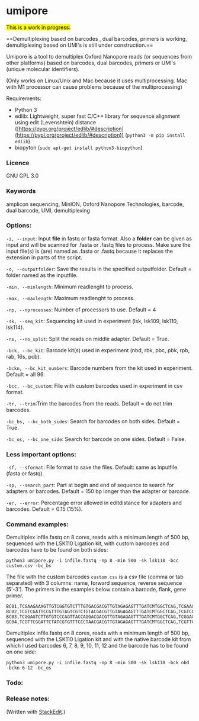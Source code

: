 # umipore
<mark>This is a work in progress:</mark>

==Demultiplexing based on barcodes , dual barcodes, primers is working, demultiplexing based on UMI's is still under construction.==

Umipore is a tool to demultiplex Oxford Nanopore reads (or sequences from other platforms) based on barcodes, dual barcodes, primers or UMI's (unique molecular identifiers).

(Only works on Linux/Unix and Mac because it uses multiprocessing.  Mac with M1 processor can cause problems because of the multiprocessing)

Requirements:

- Python 3
- edlib: Lightweight, super fast C/C++ library for sequence alignment using edit (Levenshtein) distance ([https://pypi.org/project/edlib/#description](https://pypi.org/project/edlib/#description)) (`python3 -m pip install edlib`)
-   biopyton (`sudo apt-get install python3-biopython`)

### Licence
GNU GPL 3.0

### Keywords
amplicon sequencing, MinION, Oxford Nanopore Technologies, barcode, dual barcode, UMI, demultiplexing

### Options:

`-i, --input`: Input **file** in fastq or fasta format.  Also a **folder** can be given as input and will be scanned for .fasta or .fastq files to process.  Make sure the input file(s) is (are) named as .fasta or .fastq because it replaces the extension in parts of the script.

`-o, --outputfolder`: Save the results in the specified outputfolder. Default = folder named as the inputfile.
 
`-min, --minlength`: Minimum readlenght to process.

`-max, --maxlength`: Maximum readlenght to process.  

`-np, --nprocesses`: Number of processors to use.  Default = 4

`-sk, --seq_kit`: Sequencing kit used in experiment (lsk, lsk109, lsk110, lsk114).

`-ns, --no_split`: Split the reads on middle adapter. Default = True.

`-bck, --bc_kit`: Barcode kit(s) used in experiment (nbd, rbk, pbc, pbk, rpb, rab, 16s, pcb).

`-bckn, --bc_kit_numbers`: Barcode numbers from the kit used in experiment.  Default = all 96.

`-bcc, --bc_custom`: File with custom barcodes used in experiment in csv format.

`-tr, --trim`:Trim the barcodes from the reads.  Default = do not trim barcodes.

`-bc_bs, --bc_both_sides`: Search for barcodes on both sides.  Default = True.
 
`-bc_os, --bc_one_side`: Search for barcode on one sides.  Default = False.

### Less important options:
`-sf, --sformat`: File format to save the files.  Default: same as inputfile. (fasta or fastq).

`-sp, --search_part`: Part at begin and end of sequence to search for adapters or barcodes.  Default = 150 bp longer than the adapter or barcode.

`-er, --error`: Percentage error allowed in editdistance for adapters and barcodes. Default = 0.15 (15%).

### Command examples:

Demultiplex infile.fastq on 8 cores, reads with a minimum length of 500 bp, sequenced with the LSK110 Ligation kit, with custom barcodes and barcodes have to be found on both sides:

`python3 umipore.py -i infile.fastq -np 8 -min 500 -sk lsk110 -bcc custom.csv -bc_bs`

The file with the custom barcodes `custom.csv` is a csv file (comma or tab separated) with 3 columns: name, forward sequence, reverse sequence (5'-3').  The primers in the examples below contain a barcode, flank, gene primer.  
```
BC01,TCGAAGAAAGTTGTCGGTGTCTTTGTGACGACGTTGTAGAGAGTTTGATCMTGGCTCAG,TCGAAGAAAGTTGTCGGTGTCTTTGTGGATGGTCGATGACGGTTACCTTGTTACGACTT
BC02,TCGTCGATTCCGTTTGTAGTCGTCTGTACGACGTTGTAGAGAGTTTGATCMTGGCTCAG,TCGTCGATTCCGTTTGTAGTCGTCTGTGATGGTCGATGACGGTTACCTTGTTACGACTT
BC03,TCGGAGTCTTGTGTCCCAGTTACCAGGACGACGTTGTAGAGAGTTTGATCMTGGCTCAG,TCGGAGTCTTGTGTCCCAGTTACCAGGGATGGTCGATGACGGTTACCTTGTTACGACTT
BC04,TCGTTCGGATTCTATCGTGTTTCCCTAACGACGTTGTAGAGAGTTTGATCMTGGCTCAG,TCGTTCGGATTCTATCGTGTTTCCCTAGATGGTCGATGACGGTTACCTTGTTACGACTT
```
Demultiplex infile.fastq on 8 cores, reads with a minimum length of 500 bp, sequenced with the LSK110 Ligation kit and with the native barcode kit from which I used barcodes 6, 7, 8, 9, 10, 11, 12 and the barcode has to be found on one side:

`python3 umipore.py -i infile.fastq -np 8 -min 500 -sk lsk110 -bck nbd -bckn 6-12 -bc_os`

### Todo:

### Release notes:

(Written with [StackEdit](https://stackedit.io/).)
